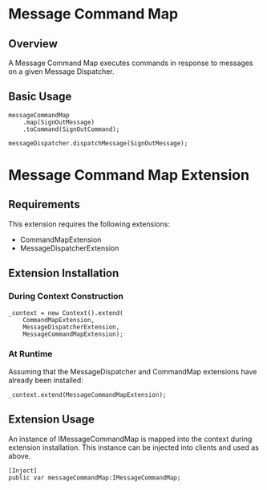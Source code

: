 # Message Command Map

## Overview

A Message Command Map executes commands in response to messages on a given Message Dispatcher.

## Basic Usage

    messageCommandMap
        .map(SignOutMessage)
        .toCommand(SignOutCommand);
    
    messageDispatcher.dispatchMessage(SignOutMessage);

# Message Command Map Extension

## Requirements

This extension requires the following extensions:

+ CommandMapExtension
+ MessageDispatcherExtension

## Extension Installation

### During Context Construction

    _context = new Context().extend(
    	CommandMapExtension,
    	MessageDispatcherExtension,
	    MessageCommandMapExtension);

### At Runtime

Assuming that the MessageDispatcher and CommandMap extensions have already been installed:

	_context.extend(MessageCommandMapExtension);

## Extension Usage

An instance of IMessageCommandMap is mapped into the context during extension installation. This instance can be injected into clients and used as above.

	[Inject]
    public var messageCommandMap:IMessageCommandMap;

